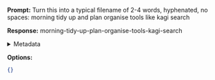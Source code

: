 **Prompt:**
Turn this into a typical filename of  2-4 words, hyphenated, no spaces: morning tidy up and plan organise tools like kagi search

**Response:**
morning-tidy-up-plan-organise-tools-kagi-search

<details><summary>Metadata</summary>

- Duration: 775 ms
- Datetime: 2024-01-12T11:39:59.586407
- Model: gpt-3.5-turbo-0613

</details>

**Options:**
```json
{}
```

